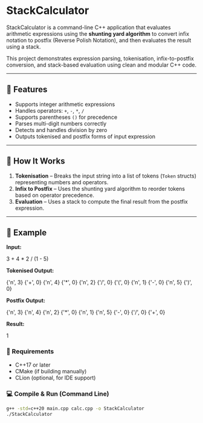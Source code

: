 # StackCalculator

StackCalculator is a command-line C++ application that evaluates arithmetic expressions using the **shunting yard algorithm** to convert infix notation to postfix (Reverse Polish Notation), and then evaluates the result using a stack.

This project demonstrates expression parsing, tokenisation, infix-to-postfix conversion, and stack-based evaluation using clean and modular C++ code.

---

## 📌 Features

- Supports integer arithmetic expressions
- Handles operators: `+`, `-`, `*`, `/`
- Supports parentheses `()` for precedence
- Parses multi-digit numbers correctly
- Detects and handles division by zero
- Outputs tokenised and postfix forms of input expression

---

## 🚀 How It Works

1. **Tokenisation** – Breaks the input string into a list of tokens (`Token` structs) representing numbers and operators.
2. **Infix to Postfix** – Uses the shunting yard algorithm to reorder tokens based on operator precedence.
3. **Evaluation** – Uses a stack to compute the final result from the postfix expression.

---

## 🧠 Example

**Input:**

3 + 4 * 2 / (1 - 5)

**Tokenised Output:**

{'n', 3} {'+', 0} {'n', 4} {'*', 0} {'n', 2} {'/', 0} {'(', 0} {'n', 1} {'-', 0} {'n', 5} {')', 0}

**Postfix Output:**

{'n', 3} {'n', 4} {'n', 2} {'*', 0} {'n', 1} {'n', 5} {'-', 0} {'/', 0} {'+', 0}

**Result:**

1

### 🧱 Requirements

- C++17 or later
- CMake (if building manually)
- CLion (optional, for IDE support)

### 💻 Compile & Run (Command Line)

```bash
g++ -std=c++20 main.cpp calc.cpp -o StackCalculator
./StackCalculator


